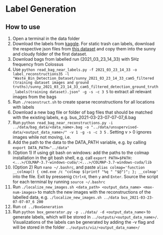 # Label Generation

## How to use

1. Open a terminal in the data folder
2. Download the labels from [kaggle](https://www.kaggle.com/datasets/elirotondo/waste-bin-detection-dataset-riss-2021). For static trash can labels, download the respective json files from [this dataset](https://www.kaggle.com/datasets/3650f5a2004c51d9dc1833c7a4075951729c75e464eca0cc7253970cd15c8524) and copy them into the sunny and cloudy folder of the first dataset.
3. Download bags from labelled run (2021_03_23_14_33) with 5Hz frequency from Colossus
4. Use `python read_bag_near_labels.py -f 2021_03_23_14_33 -o label_reconstructions35 -l "Waste_Bin_Detection_Dataset/sunny_2021_03_23_14_33_cam5_filtered (training dataset images and ground truths)/sunny_2021_03_23_14_33_cam5_filtered_detection_ground_truth_labels(training dataset).json" -g -s -c 3 5` to extract all relevant images from the bags 
5. Run `./reconstruct.sh` to create sparse reconstructions for all locations with labels
6. Download a new bag file or folder of bag files that should be matched with the existing labels, e.g. bus_2021-03-23-07-07-07_6.bag
7. Run `python read_bag_near_reconstructions.py -i ../data/bag_data/<data_name>.bag -o "../data/unsupervised-data/<output_data_name>/" -v 1 -g -s -c 3 5` . Setting v > 0 ignores images while not moving, i.e. 
8. Add the path to the data to the DATA_PATH variable, e.g. by calling `export DATA_PATH="../data"`
9. (Option 1) If using git bash on windows: add the paths to the colmap installation in the git bash shell, e.g. call `export PATH=$PATH:<...>/COLMAP-3.7-windows-cuda/:<...>/COLMAP-3.7-windows-cuda/lib`
9. (Option 2) Run `nano ~/.bashrc`, and paste `alias colmap='function __colmap() { cmd.exe /c "colmap $(printf "%q " "$@")"; }; __colmap'` into the file. Exit by pressenig `Ctrl+X`, then `y` and `Enter`. Source the script for each terminal by running `source ~/.bashrc`
11. Run `./localize_new_images.sh <data_path> <output_data_name> <max-num-images>` to match the new images with the reconstructions of the labelled data, e.g. `./localize_new_images.sh ../data bus_2021-03-23-07-07-07_6 200`
12. Run `cd ../BoxGeneration`
13. Run `python box_generator.py -p ../data/ -d <output_data_name>` to generate labels, which will be stored in `../outputs/<output_data_name>/`. Visualizations of the labels can be generated by adding the -v flag and will be stored in the folder `../outputs/viz/<output_data_name>/`
